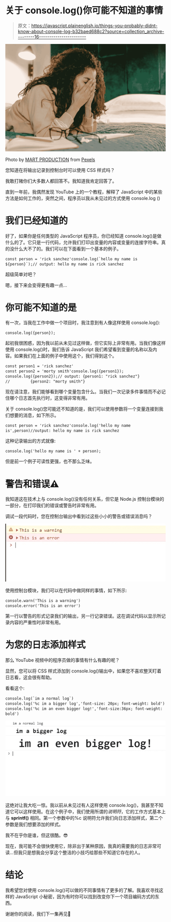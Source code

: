 # 关于 console.log()你可能不知道的事情

> 原文：<https://javascript.plainenglish.io/things-you-probably-didnt-know-about-console-log-b32baed688c2?source=collection_archive---------16----------------------->

![](img/727de6f66152c96a2559fc4c54a5ff63.png)

Photo by [MART PRODUCTION](https://www.pexels.com/@mart-production?utm_content=attributionCopyText&utm_medium=referral&utm_source=pexels) from [Pexels](https://www.pexels.com/photo/man-people-woman-relaxation-7605191/?utm_content=attributionCopyText&utm_medium=referral&utm_source=pexels)

您知道在将输出记录到控制台时可以使用 CSS 样式吗？

我敢打赌你们大多数人都回答不。我知道我肯定回答了。

直到一年前，我偶然发现 YouTube 上的一个教程，解释了 JavaScript 中的某些方法是如何工作的，突然之间，程序员以我从未见过的方式使用 console.log ()

# 我们已经知道的

好了，如果你是任何类型的 JavaScript 程序员，你已经知道 console.log()是做什么的了。它只是一行代码，允许我们打印出变量的内容或变量的连接字符串。真的没什么大不了的。我们可以在下面看到一个基本的例子。

```
const person = 'rick sanchez'console.log(`hello my name is ${person}`);// output: hello my name is rick sanchez
```

超级简单对吧？

嗯，接下来会变得更有趣一点…

# 你可能不知道的是

有一次，当我在工作中做一个项目时，我注意到有人像这样使用 console.log():

```
console.log({person});
```

起初我很困惑，因为我以前从未见过这样做，但它实际上非常有用。当我们像这样使用 console.log()时，我们告诉 JavaScript 我们希望看到变量的名称以及内容。如果我们在上面的例子中使用这个，我们得到这个。

```
const person1 = 'rick sanchez'
const person2 = 'morty smith'console.log({person1});
console.log({person2});// output: {person1: "rick sanchez"}
//         {person2: "morty smith"}
```

现在请注意，我们能够看到哪个变量包含什么。当我们一次记录多件事情而不必记住哪个日志首先执行时，这变得非常有用。

关于 console.log()您可能还不知道的是，我们可以使用参数将一个变量连接到我们想要的消息，如下所示。

```
const person = 'rick sanchez'console.log('hello my name is',person)//output: hello my name is rick sanchez
```

这种记录输出的方式就像:

```
console.log('hello my name is ' + person);
```

但是前一个例子可读性更强，也不那么乏味。

# 警告和错误⚠

我知道这在技术上与 console.log()没有任何关系，但它是 Node.js 控制台模块的一部分，在打印我们的错误或警告时非常有用。

调试一段代码时，您在控制台输出中看到过这些小小的警告或错误消息吗？

![](img/982701d268dbd3b22b27ffa60eab84ac.png)

使用控制台模块，我们可以在代码中做同样的事情，如下所示:

```
console.warn('This is a warning')
console.error('This is an error')
```

第一行以警告的形式记录我们的输出，另一行记录错误。这在调试代码以显示所记录内容的严重性时非常有用。

# 为您的日志添加样式

那么 YouTube 视频中的程序员做的事情有什么有趣的呢？

显然，您可以将 CSS 样式添加到 console.log()输出中，如果您不喜欢整天盯着日志看，这会很有帮助。

看看这个:

```
console.log(`im a normal log`)
console.log('%c im a bigger log','font-size: 20px; font-weight: bold')
console.log('%c im an even bigger log!','font-size:36px; font-weight: bold')
```

![](img/c85586768fd05fdc2519fe2e2dddd98e.png)

这绝对让我大吃一惊。我以前从未见过有人这样使用 console.log()，我甚至不知道它可以这样使用。在这个例子中，我们使用所谓的*说明符*，它的工作方式基本上与 **sprintf()** 相同。第一个参数中的%c 说明符允许我们向日志添加样式，第二个参数是我们想要添加的样式。

我不在乎你是谁，但这很酷。😎

现在，我可能不会很快使用它，除非出于某种原因，我真的需要我的日志非常可读…但我只是想我会分享这个整洁的小技巧给那些不知道它存在的人。

# 结论

我希望您对使用 console.log()可以做的不同事情有了更多的了解。我喜欢寻找这样的 JavaScript 小秘密，因为有时你可以找到改变你下一个项目编码方式的东西。

谢谢你的阅读，我们下一集再见👋